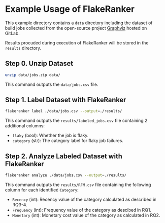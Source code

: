 # Example Usage of FlakeRanker

This example directory contains a `data` directory including the dataset of build jobs collected from the open-source project [Graphviz](https://gitlab.com/graphviz/graphviz) hosted on GitLab.

Results procuded during execution of FlakeRanker will be stored in the `results` directory.

## Step 0. Unzip Dataset

```bash
unzip data/jobs.zip data/
```

This command outputs the `data/jobs.csv` file.

## Step 1. Label Dataset with FlakeRanker

```bash
flakeranker label ./data/jobs.csv --output=./results/
```

This command outputs the `results/labeled_jobs.csv` file containing 2 additional columns:

- `flaky` (bool): Whether the job is flaky.
- `category` (str): The category label for flaky job failures.

## Step 2. Analyze Labeled Dataset with FlakeRanker

```bash
flakeranker analyze ./data/jobs.csv --output=./results/
```

This command outputs the `results/RFM.csv` file containing the following column for each identified `Category`:

- `Recency` (int): Recency value of the category calculated as described in RQ3-4.
- `Frequency` (int): Frequency value of the category as descibed in RQ1.
- `Monetary` (int): Monetary cost value of the category as calculated in RQ2.
